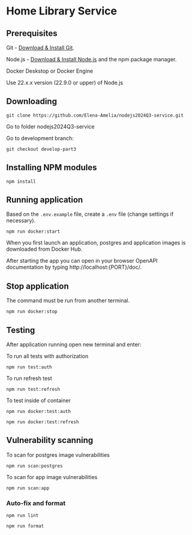 # Home Library Service

## Prerequisites

Git - [Download & Install Git](https://git-scm.com/downloads).

Node.js - [Download & Install Node.js](https://nodejs.org/en/download/) and the npm package manager.

Docker Deskstop or Docker Engine

Use 22.x.x version (22.9.0 or upper) of Node.js

## Downloading

```
git clone https://github.com/Elena-Amelia/nodejs2024Q3-service.git
```

Go to folder nodejs2024Q3-service

Go to development branch:

```
git checkout develop-part3
```

## Installing NPM modules

```
npm install
```

## Running application

Based on the `.env.example` file, create a `.env` file (change settings if necessary).

```
npm run docker:start
```

When you first launch an application, postgres and application images is downloaded from Docker Hub.

After starting the app you can open
in your browser OpenAPI documentation by typing http://localhost:{PORT}/doc/.

## Stop application

The command must be run from another terminal.

```
npm run docker:stop
```

## Testing

After application running open new terminal and enter:

To run all tests with authorization

```
npm run test:auth
```

To run refresh test

```
npm run test:refresh
```

To test inside of container

```
npm run docker:test:auth
```

```
npm run docker:test:refresh
```

## Vulnerability scanning

To scan for postgres image vulnerabilities

```
npm run scan:postgres
```

To scan for app image vulnerabilities

```
npm run scan:app
```

### Auto-fix and format

```
npm run lint
```

```
npm run format
```
